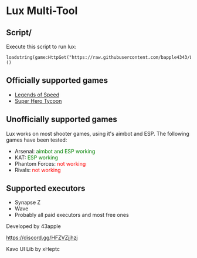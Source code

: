 # Lux Multi-Tool

## Script/
Execute this script to run lux:
```
loadstring(game:HttpGet("https://raw.githubusercontent.com/bapple4343/LuxHub/refs/heads/main/utils/loader.lua"))()
```

## Officially supported games
- [Legends of Speed](https://www.roblox.com/games/3101667897/Legends-Of-Speed)
- [Super Hero Tycoon](https://www.roblox.com/games/574407221/Super-Hero-Tycoon)

## Unofficially supported games
Lux works on most shooter games, using it's aimbot and ESP. The following games have been tested:
- Arsenal: <span style="color:green">aimbot and ESP working</span>
- KAT: <span style="color:green">ESP working</span>
- Phantom Forces: <span style="color:red">not working</span>
- Rivals: <span style="color:red">not working</span>

## Supported executors
- Synapse Z
- Wave
- Probably all paid executors and most free ones

Developed by 43apple

https://discord.gg/HFZVZjjhzj

Kavo UI Lib by xHeptc

